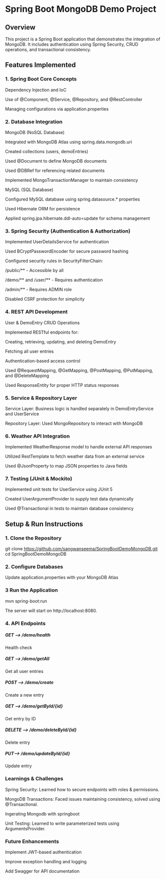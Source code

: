 # Spring Boot MongoDB Demo Project

## Overview

This project is a Spring Boot application that demonstrates the integration of MongoDB. It includes authentication using Spring Security, CRUD operations, and transactional consistency.

## Features Implemented

 ### 1. Spring Boot Core Concepts

Dependency Injection and IoC

Use of @Component, @Service, @Repository, and @RestController

Managing configurations via application.properties

### 2. Database Integration

MongoDB (NoSQL Database)

Integrated with MongoDB Atlas using spring.data.mongodb.uri

Created collections (users, demoEntries)

Used @Document to define MongoDB documents

Used @DBRef for referencing related documents

Implemented MongoTransactionManager to maintain consistency

MySQL (SQL Database)

Configured MySQL database using spring.datasource.* properties

Used Hibernate ORM for persistence

Applied spring.jpa.hibernate.ddl-auto=update for schema management

 ### 3. Spring Security (Authentication & Authorization)

Implemented UserDetailsService for authentication

Used BCryptPasswordEncoder for secure password hashing

Configured security rules in SecurityFilterChain:

/public/** - Accessible by all

/demo/** and /user/** - Requires authentication

/admin/** - Requires ADMIN role

Disabled CSRF protection for simplicity

### 4. REST API Development

User & DemoEntry CRUD Operations

Implemented RESTful endpoints for:

Creating, retrieving, updating, and deleting DemoEntry

Fetching all user entries

Authentication-based access control

Used @RequestMapping, @GetMapping, @PostMapping, @PutMapping, and @DeleteMapping

Used ResponseEntity for proper HTTP status responses

### 5. Service & Repository Layer

Service Layer: Business logic is handled separately in DemoEntryService and UserService

Repository Layer: Used MongoRepository to interact with MongoDB

### 6. Weather API Integration

Implemented WeatherResponse model to handle external API responses

Utilized RestTemplate to fetch weather data from an external service

Used @JsonProperty to map JSON properties to Java fields

### 7. Testing (JUnit & Mockito)

Implemented unit tests for UserService using JUnit 5

Created UserArgumentProvider to supply test data dynamically

Used @Transactional in tests to maintain database consistency




## Setup & Run Instructions

### 1. Clone the Repository

git clone https://github.com/sangwanseema/SpringBootDemoMongoDB.git
cd SpringBootDemoMongoDB

### 2. Configure Databases

Update application.properties with your MongoDB Atlas 
 ### 3 Run the Application

 mvn spring-boot:run

The server will start on http://localhost:8080.

### 4. API Endpoints
##### GET --> /demo/health
Health check

##### GET --> /demo/getAll
Get all user entries

##### POST --> /demo/create
Create a new entry

##### GET --> /demo/getById/{id}
Get entry by ID

##### DELETE -->  /demo/deleteById/{id}
Delete entry

##### PUT-->  /demo/updateById/{id}
Update entry

### Learnings & Challenges

Spring Security: Learned how to secure endpoints with roles & permissions.

MongoDB Transactions: Faced issues maintaining consistency, solved using @Transactional.

Ingerating Mongodb with springboot 

Unit Testing: Learned to write parameterized tests using ArgumentsProvider.


 ### Future Enhancements

Implement JWT-based authentication

Improve exception handling and logging

Add Swagger for API documentation
